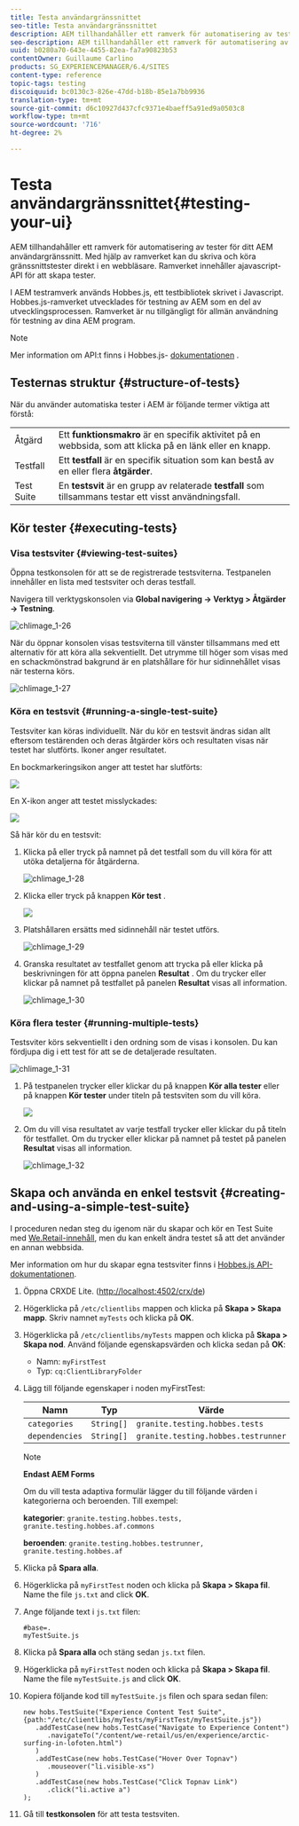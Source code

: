 ```yaml
---
title: Testa användargränssnittet
seo-title: Testa användargränssnittet
description: AEM tillhandahåller ett ramverk för automatisering av tester för ditt AEM användargränssnitt
seo-description: AEM tillhandahåller ett ramverk för automatisering av tester för ditt AEM användargränssnitt
uuid: b0280a70-643e-4455-82ea-fa7a90823b53
contentOwner: Guillaume Carlino
products: SG_EXPERIENCEMANAGER/6.4/SITES
content-type: reference
topic-tags: testing
discoiquuid: bc0130c3-826e-47dd-b18b-85e1a7bb9936
translation-type: tm+mt
source-git-commit: d6c10927d437cfc9371e4baeff5a91ed9a0503c8
workflow-type: tm+mt
source-wordcount: '716'
ht-degree: 2%

---
```



# Testa användargränssnittet{#testing-your-ui}

AEM tillhandahåller ett ramverk för automatisering av tester för ditt AEM användargränssnitt. Med hjälp av ramverket kan du skriva och köra gränssnittstester direkt i en webbläsare. Ramverket innehåller ajavascript-API för att skapa tester.

I AEM testramverk används Hobbes.js, ett testbibliotek skrivet i Javascript. Hobbes.js-ramverket utvecklades för testning av AEM som en del av utvecklingsprocessen. Ramverket är nu tillgängligt för allmän användning för testning av dina AEM program.

>[!NOTE]
>
>Mer information om API:t finns i Hobbes.js- [dokumentationen](https://helpx.adobe.com/experience-manager/6-4/sites/developing/using/reference-materials/test-api/index.html) .

## Testernas struktur {#structure-of-tests}

När du använder automatiska tester i AEM är följande termer viktiga att förstå:

|  |  |
|---|---|
| Åtgärd | Ett **funktionsmakro** är en specifik aktivitet på en webbsida, som att klicka på en länk eller en knapp. |
| Testfall | Ett **testfall** är en specifik situation som kan bestå av en eller flera **åtgärder**. |
| Test Suite | En **testsvit** är en grupp av relaterade **testfall** som tillsammans testar ett visst användningsfall. |

## Kör tester {#executing-tests}

### Visa testsviter {#viewing-test-suites}

Öppna testkonsolen för att se de registrerade testsviterna. Testpanelen innehåller en lista med testsviter och deras testfall.

Navigera till verktygskonsolen via **Global navigering -> Verktyg > Åtgärder -> Testning**.

![chlimage_1-26](assets/chlimage_1-26.png)

När du öppnar konsolen visas testsviterna till vänster tillsammans med ett alternativ för att köra alla sekventiellt. Det utrymme till höger som visas med en schackmönstrad bakgrund är en platshållare för hur sidinnehållet visas när testerna körs.

![chlimage_1-27](assets/chlimage_1-27.png)

### Köra en testsvit {#running-a-single-test-suite}

Testsviter kan köras individuellt. När du kör en testsvit ändras sidan allt eftersom testärenden och deras åtgärder körs och resultaten visas när testet har slutförts. Ikoner anger resultatet.

En bockmarkeringsikon anger att testet har slutförts:

![](do-not-localize/chlimage_1-5.png)

En X-ikon anger att testet misslyckades:

![](do-not-localize/chlimage_1-6.png)

Så här kör du en testsvit:

1. Klicka på eller tryck på namnet på det testfall som du vill köra för att utöka detaljerna för åtgärderna.

   ![chlimage_1-28](assets/chlimage_1-28.png)

1. Klicka eller tryck på knappen **Kör test** .

   ![](do-not-localize/chlimage_1-7.png)

1. Platshållaren ersätts med sidinnehåll när testet utförs.

   ![chlimage_1-29](assets/chlimage_1-29.png)

1. Granska resultatet av testfallet genom att trycka på eller klicka på beskrivningen för att öppna panelen **Resultat** . Om du trycker eller klickar på namnet på testfallet på panelen **Resultat** visas all information.

   ![chlimage_1-30](assets/chlimage_1-30.png)

### Köra flera tester {#running-multiple-tests}

Testsviter körs sekventiellt i den ordning som de visas i konsolen. Du kan fördjupa dig i ett test för att se de detaljerade resultaten.

![chlimage_1-31](assets/chlimage_1-31.png)

1. På testpanelen trycker eller klickar du på knappen **Kör alla tester** eller på knappen **Kör tester** under titeln på testsviten som du vill köra.

   ![](do-not-localize/chlimage_1-8.png)

1. Om du vill visa resultatet av varje testfall trycker eller klickar du på titeln för testfallet. Om du trycker eller klickar på namnet på testet på panelen **Resultat** visas all information.

   ![chlimage_1-32](assets/chlimage_1-32.png)

## Skapa och använda en enkel testsvit {#creating-and-using-a-simple-test-suite}

I proceduren nedan steg du igenom när du skapar och kör en Test Suite med [We.Retail-innehåll](/help/sites-developing/we-retail.md), men du kan enkelt ändra testet så att det använder en annan webbsida.

Mer information om hur du skapar egna testsviter finns i [Hobbes.js API-dokumentationen](https://helpx.adobe.com/experience-manager/6-4/sites/developing/using/reference-materials/test-api/index.html).

1. Öppna CRXDE Lite. ([http://localhost:4502/crx/de](http://localhost:4502/crx/de))
1. Högerklicka på `/etc/clientlibs` mappen och klicka på **Skapa > Skapa mapp**. Skriv namnet `myTests` och klicka på **OK**.
1. Högerklicka på `/etc/clientlibs/myTests` mappen och klicka på **Skapa > Skapa nod**. Använd följande egenskapsvärden och klicka sedan på **OK**:

   * Namn: `myFirstTest`
   * Typ: `cq:ClientLibraryFolder`

1. Lägg till följande egenskaper i noden myFirstTest:

   | Namn | Typ | Värde |
   |---|---|---|
   | `categories` | `String[]` | `granite.testing.hobbes.tests` |
   | `dependencies` | `String[]` | `granite.testing.hobbes.testrunner` |

   >[!NOTE]
   >
   >**Endast AEM Forms**
   >
   >Om du vill testa adaptiva formulär lägger du till följande värden i kategorierna och beroenden. Till exempel:
   >
   >**kategorier**: `granite.testing.hobbes.tests, granite.testing.hobbes.af.commons`
   >
   >**beroenden**: `granite.testing.hobbes.testrunner, granite.testing.hobbes.af`

1. Klicka på **Spara alla**.
1. Högerklicka på `myFirstTest` noden och klicka på **Skapa > Skapa fil**. Name the file `js.txt` and click **OK**.
1. Ange följande text i `js.txt` filen:

   ```
   #base=.
   myTestSuite.js
   ```

1. Klicka på **Spara alla** och stäng sedan `js.txt` filen.
1. Högerklicka på `myFirstTest` noden och klicka på **Skapa > Skapa fil**. Name the file `myTestSuite.js` and click **OK**.
1. Kopiera följande kod till `myTestSuite.js` filen och spara sedan filen:

   ```
   new hobs.TestSuite("Experience Content Test Suite", {path:"/etc/clientlibs/myTests/myFirstTest/myTestSuite.js"})
      .addTestCase(new hobs.TestCase("Navigate to Experience Content")
         .navigateTo("/content/we-retail/us/en/experience/arctic-surfing-in-lofoten.html")
      )
      .addTestCase(new hobs.TestCase("Hover Over Topnav")
         .mouseover("li.visible-xs")
      )
      .addTestCase(new hobs.TestCase("Click Topnav Link")
         .click("li.active a")
   );
   ```

1. Gå till **testkonsolen** för att testa testsviten.

